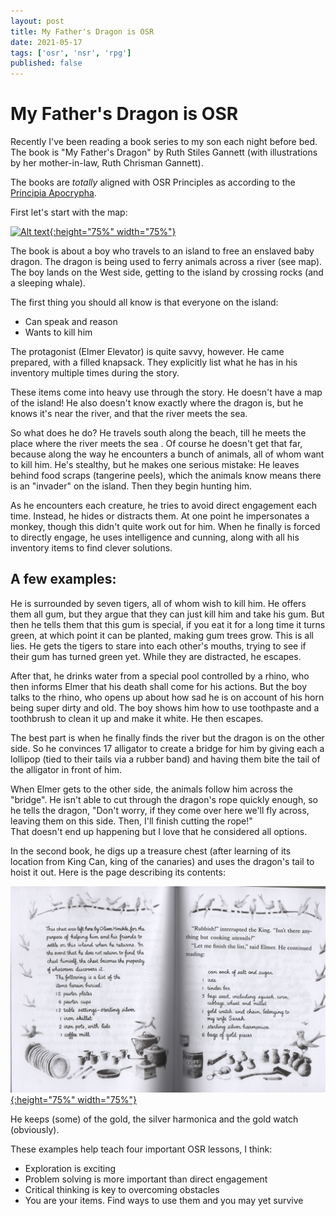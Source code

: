 ```yaml
---
layout: post
title: My Father's Dragon is OSR
date: 2021-05-17
tags: ['osr', 'nsr', 'rpg']
published: false
---
```


# My Father's Dragon is OSR

Recently I've been reading a book series to my son each night before bed. The book is "My Father's Dragon" by Ruth Stiles Gannett (with illustrations by her mother-in-law, Ruth Chrisman Gannett).

The books are _totally_ aligned with OSR Principles as according to the [Principia Apocrypha](https://lithyscaphe.blogspot.com/p/principia-apocrypha.html).

First let's start with the map:

[![Alt text](/img/my-fathers-dragon/wild_island.png "click to embiggen"){:height="75%" width="75%"}](/img/my-fathers-dragon/wild_island.png)

The book is about a boy who travels to an island to free an enslaved baby dragon.
The dragon is being used to ferry animals across a river (see map).
The boy lands on the West side, getting to the island by crossing rocks (and a sleeping whale).

The first thing you should all know is that everyone on the island:
- Can speak and reason
- Wants to kill him

The protagonist (Elmer Elevator) is quite savvy, however. He came prepared, with a filled knapsack.
They explicitly list what he has in his inventory multiple times during the story.

These items come into heavy use through the story.
He doesn't have a map of the island! He also doesn't know exactly where the dragon is, but he knows it's near the river, and that the river meets the sea.

So what does he do? He travels south along the beach, till he meets the place where the river meets the sea . Of course he doesn't get that far, because along the way he encounters a bunch of animals, all of whom want to kill him. He's stealthy, but he makes one serious mistake: He leaves behind food scraps (tangerine peels), which the animals know means there is an "invader" on the island. Then they begin hunting him.

As he encounters each creature, he tries to avoid direct engagement each time. Instead, he hides or distracts them. At one point he impersonates a monkey, though this didn't quite work out for him.
When he finally is forced to directly engage, he uses intelligence and cunning, along with all his inventory items to find clever solutions.

## A few examples:
He is surrounded by seven tigers, all of whom wish to kill him. He offers them all gum, but they argue that they can just kill him and take his gum. But then he tells them that this gum is special, if you eat it for a long time it turns green, at which point it can be planted, making gum trees grow. This is all lies. He gets the tigers to stare into each other's mouths, trying to see if their gum has turned green yet. While they are distracted, he escapes.

After that, he drinks water from a special pool controlled by a rhino, who then informs Elmer that his death shall come for his actions. But the boy talks to the rhino, who opens up about how sad he is on account of his horn being super dirty and old. The boy shows him how to use toothpaste and a toothbrush to clean it up and make it white. He then escapes.

The best part is when he finally finds the river but the dragon is on the other side.
So he convinces 17 alligator to create a bridge for him by giving each a lollipop (tied to their tails via a rubber band) and having them bite the tail of the alligator in front of him.

When Elmer gets to the other side, the animals follow him across the "bridge". He isn't able to cut through the dragon's rope quickly enough, so he tells the dragon, "Don't worry, if they come over here we'll fly across, leaving them on this side. Then, I'll finish cutting the rope!"  
That doesn't end up happening but I love that he considered all options.

In the second book, he digs up a treasure chest (after learning of its location from King Can, king of the canaries) and uses the dragon's tail to hoist it out. Here is the page describing its contents:  

[![Alt text](/img/my-fathers-dragon/chest.png "click to embiggen"){:height="75%" width="75%"}](/img/my-fathers-dragon/chest.png)

He keeps (some) of the gold, the silver harmonica and the gold watch (obviously).


These examples help teach four important OSR lessons, I think:
- Exploration is exciting
- Problem solving is more important than direct engagement
- Critical thinking is key to overcoming obstacles
- You are your items. Find ways to use them and you may yet survive
